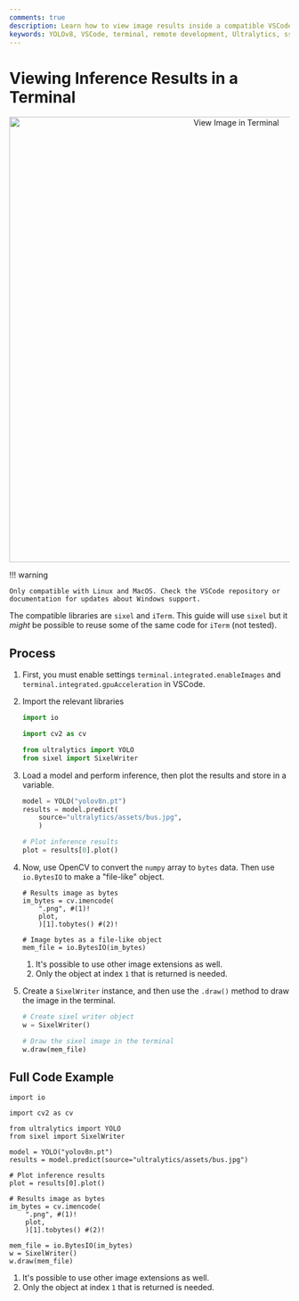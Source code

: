 ```yaml
---
comments: true
description: Learn how to view image results inside a compatible VSCode terminal.
keywords: YOLOv8, VSCode, terminal, remote development, Ultralytics, ssh, object detection, inference
---
```


# Viewing Inference Results in a Terminal

<p align="center">
  <img width="800" src="" alt="View Image in Terminal">
</p>

!!! warning

    Only compatible with Linux and MacOS. Check the VSCode repository or documentation for updates about Windows support.

The compatible libraries are `sixel` and `iTerm`. This guide will use `sixel` but it _might_ be possible to reuse some of the same code for `iTerm` (not tested).

## Process

1. First, you must enable settings `terminal.integrated.enableImages` and `terminal.integrated.gpuAcceleration` in VSCode.

1. Import the relevant libraries

    ```py
    import io

    import cv2 as cv

    from ultralytics import YOLO
    from sixel import SixelWriter
    ```

1. Load a model and perform inference, then plot the results and store in a variable.

    ```py
    model = YOLO("yolov8n.pt")
    results = model.predict(
        source="ultralytics/assets/bus.jpg",
        )

    # Plot inference results
    plot = results[0].plot()
    ```

1. Now, use OpenCV to convert the `numpy` array to `bytes` data. Then use `io.BytesIO` to make a "file-like" object.

    ```{ .py .annotate }
    # Results image as bytes
    im_bytes = cv.imencode(
        ".png", #(1)!
        plot,
        )[1].tobytes() #(2)!

    # Image bytes as a file-like object
    mem_file = io.BytesIO(im_bytes)
    ```

    1. It's possible to use other image extensions as well.
    2. Only the object at index `1` that is returned is needed.

1. Create a `SixelWriter` instance, and then use the `.draw()` method to draw the image in the terminal.

    ```py
    # Create sixel writer object
    w = SixelWriter()

    # Draw the sixel image in the terminal
    w.draw(mem_file)
    ```

## Full Code Example

```{ .py .annotate }
import io

import cv2 as cv

from ultralytics import YOLO
from sixel import SixelWriter

model = YOLO("yolov8n.pt")
results = model.predict(source="ultralytics/assets/bus.jpg")

# Plot inference results
plot = results[0].plot()

# Results image as bytes
im_bytes = cv.imencode(
    ".png", #(1)!
    plot,
    )[1].tobytes() #(2)!

mem_file = io.BytesIO(im_bytes)
w = SixelWriter()
w.draw(mem_file)
```

1. It's possible to use other image extensions as well.
2. Only the object at index `1` that is returned is needed.